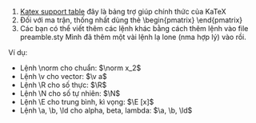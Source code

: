 1. [Katex support table](https://katex.org/docs/support_table) đây là bảng trợ giúp chính thức của KaTeX
2. Đối với ma trận, thống nhất dùng thẻ \begin{pmatrix} \end{pmatrix}
3. Các bạn có thể viết thêm các lệnh khác bằng cách thêm lệnh vào file preamble.sty
   Mình đã thêm một vài lệnh lạ lone (nma hợp lý) vào rồi.

Ví dụ: 
- Lệnh \norm cho chuẩn: $\norm x_2$ 
- Lệnh \v cho vector: $\v a$ 
- Lệnh \R cho số thực: $\R$
- Lệnh \N cho số tự nhiên: $\N$
- Lệnh \E cho trung bình, kì vọng: $\E [x]$
- Lệnh \a, \b, \ld cho alpha, beta, lambda: $\a, \b, \ld$

